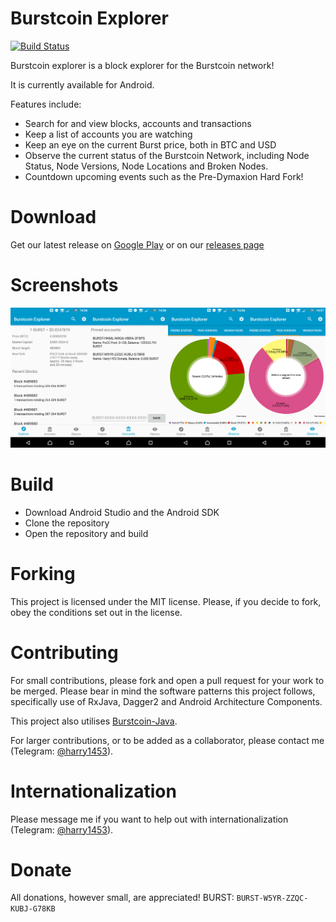 # Burstcoin Explorer

[![Build Status](https://travis-ci.com/harry1453/burstcoin-explorer-android.svg?branch=master)](https://travis-ci.com/harry1453/burstcoin-explorer-android)

Burstcoin explorer is a block explorer for the Burstcoin network!

It is currently available for Android.

Features include:
- Search for and view blocks, accounts and transactions
- Keep a list of accounts you are watching
- Keep an eye on the current Burst price, both in BTC and USD
- Observe the current status of the Burstcoin Network, including Node Status, Node Versions, Node Locations and Broken Nodes.
- Countdown upcoming events such as the Pre-Dymaxion Hard Fork!

# Download
Get our latest release on [Google Play](https://play.google.com/store/apps/details?id=com.harrysoft.burstcoinexplorer) or on our [releases page](https://github.com/harry1453/burstcoin-explorer-android/releases/latest)

# Screenshots
![Screenshots](media/screenshots/combined.png)

# Build
- Download Android Studio and the Android SDK
- Clone the repository
- Open the repository and build

# Forking
This project is licensed under the MIT license.
Please, if you decide to fork, obey the conditions set out in the license.

# Contributing
For small contributions, please fork and open a pull request for your work to be merged.
Please bear in mind the software patterns this project follows, specifically use of RxJava, Dagger2 and Android Architecture Components.

This project also utilises [Burstcoin-Java](https://github.com/harry1453/burstcoin-java).

For larger contributions, or to be added as a collaborator, please contact me (Telegram: [@harry1453](https://t.me/harry1453)).

# Internationalization
Please message me if you want to help out with internationalization (Telegram: [@harry1453](https://t.me/harry1453)).

# Donate
All donations, however small, are appreciated!
BURST: `BURST-W5YR-ZZQC-KUBJ-G78KB`
